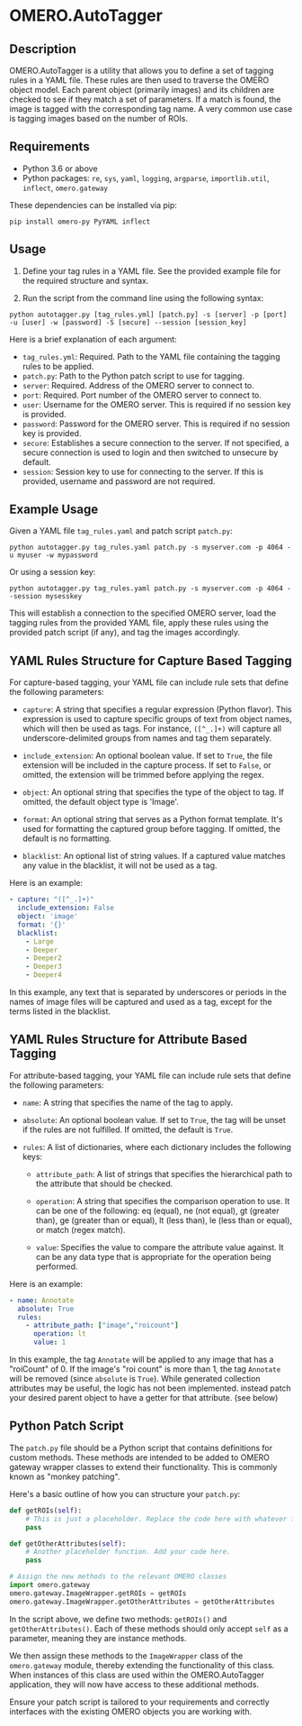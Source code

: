 # OMERO.AutoTagger

## Description
OMERO.AutoTagger is a utility that allows you to define a set of tagging rules in a YAML file. These rules are then used to traverse the OMERO object model. Each parent object (primarily images) and its children are checked to see if they match a set of parameters. If a match is found, the image is tagged with the corresponding tag name. A very common use case is tagging images based on the number of ROIs.

## Requirements
- Python 3.6 or above
- Python packages: `re`, `sys`, `yaml`, `logging`, `argparse`, `importlib.util`, `inflect`, `omero.gateway`

These dependencies can be installed via pip:
```
pip install omero-py PyYAML inflect
```

## Usage

1. Define your tag rules in a YAML file. See the provided example file for the required structure and syntax.

2. Run the script from the command line using the following syntax:

```
python autotagger.py [tag_rules.yml] [patch.py] -s [server] -p [port] -u [user] -w [password] -S [secure] --session [session_key]
```

Here is a brief explanation of each argument:

- `tag_rules.yml`: Required. Path to the YAML file containing the tagging rules to be applied.
- `patch.py`: Path to the Python patch script to use for tagging.
- `server`: Required. Address of the OMERO server to connect to.
- `port`: Required. Port number of the OMERO server to connect to.
- `user`: Username for the OMERO server. This is required if no session key is provided.
- `password`: Password for the OMERO server. This is required if no session key is provided.
- `secure`: Establishes a secure connection to the server. If not specified, a secure connection is used to login and then switched to unsecure by default.
- `session`: Session key to use for connecting to the server. If this is provided, username and password are not required.

## Example Usage

Given a YAML file `tag_rules.yaml` and patch script `patch.py`:

```
python autotagger.py tag_rules.yaml patch.py -s myserver.com -p 4064 -u myuser -w mypassword
```

Or using a session key:

```
python autotagger.py tag_rules.yaml patch.py -s myserver.com -p 4064 --session mysesskey
```

This will establish a connection to the specified OMERO server, load the tagging rules from the provided YAML file, apply these rules using the provided patch script (if any), and tag the images accordingly.

## YAML Rules Structure for Capture Based Tagging

For capture-based tagging, your YAML file can include rule sets that define the following parameters:

- `capture`: A string that specifies a regular expression (Python flavor). This expression is used to capture specific groups of text from object names, which will then be used as tags. For instance, `([^_.]+)` will capture all underscore-delimited groups from names and tag them separately.

- `include_extension`: An optional boolean value. If set to `True`, the file extension will be included in the capture process. If set to `False`, or omitted, the extension will be trimmed before applying the regex.

- `object`: An optional string that specifies the type of the object to tag. If omitted, the default object type is 'Image'.

- `format`: An optional string that serves as a Python format template. It's used for formatting the captured group before tagging. If omitted, the default is no formatting.

- `blacklist`: An optional list of string values. If a captured value matches any value in the blacklist, it will not be used as a tag.

Here is an example:

```yaml
- capture: "([^_.]+)"
  include_extension: False
  object: 'image'
  format: '{}'
  blacklist:
    - Large
    - Deeper
    - Deeper2
    - Deeper3
    - Deeper4  
```

In this example, any text that is separated by underscores or periods in the names of image files will be captured and used as a tag, except for the terms listed in the blacklist.

## YAML Rules Structure for Attribute Based Tagging

For attribute-based tagging, your YAML file can include rule sets that define the following parameters:

- `name`: A string that specifies the name of the tag to apply.

- `absolute`: An optional boolean value. If set to `True`, the tag will be unset if the rules are not fulfilled. If omitted, the default is `True`.

- `rules`: A list of dictionaries, where each dictionary includes the following keys:

    - `attribute_path`: A list of strings that specifies the hierarchical path to the attribute that should be checked.
    
    - `operation`: A string that specifies the comparison operation to use. It can be one of the following: eq (equal), ne (not equal), gt (greater than), ge (greater than or equal), lt (less than), le (less than or equal), or match (regex match).
    
    - `value`: Specifies the value to compare the attribute value against. It can be any data type that is appropriate for the operation being performed.

Here is an example:

```yaml
- name: Annotate 
  absolute: True
  rules:
    - attribute_path: ["image","roicount"]
      operation: lt
      value: 1
```

In this example, the tag `Annotate` will be applied to any image that has a "roiCount" of 0. If the image's "roi count" is more than 1, the tag `Annotate` will be removed (since `absolute` is `True`). While generated collection attributes may be useful, the logic has not been implemented. instead patch your desired parent object to have a getter for that attribute. (see below)
## Python Patch Script

The `patch.py` file should be a Python script that contains definitions for custom methods. These methods are intended to be added to OMERO gateway wrapper classes to extend their functionality. This is commonly known as "monkey patching".

Here's a basic outline of how you can structure your `patch.py`:

```python
def getROIs(self):
    # This is just a placeholder. Replace the code here with whatever functionality.
    pass

def getOtherAttributes(self):
    # Another placeholder function. Add your code here.
    pass

# Assign the new methods to the relevant OMERO classes
import omero.gateway
omero.gateway.ImageWrapper.getROIs = getROIs
omero.gateway.ImageWrapper.getOtherAttributes = getOtherAttributes
```

In the script above, we define two methods: `getROIs()` and `getOtherAttributes()`. Each of these methods should only accept `self` as a parameter, meaning they are instance methods.

We then assign these methods to the `ImageWrapper` class of the `omero.gateway` module, thereby extending the functionality of this class. When instances of this class are used within the OMERO.AutoTagger application, they will now have access to these additional methods.

Ensure your patch script is tailored to your requirements and correctly interfaces with the existing OMERO objects you are working with.